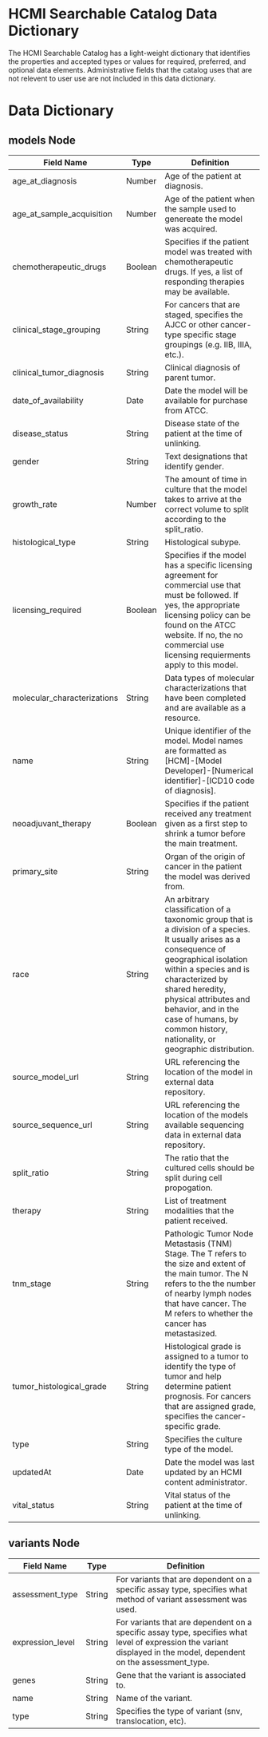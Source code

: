 # HCMI Searchable Catalog Data Dictionary 

The HCMI Searchable Catalog has a light-weight dictionary that identifies the properties and accepted types or values for required, preferred, and optional data elements.  Administrative fields that the catalog uses that are not relevent to user use are not included in this data dictionary. 

# Data Dictionary

## models Node


| Field Name | Type | Definition |
|---|---|---|
| age_at_diagnosis | Number | Age of the patient at diagnosis. |
| age_at_sample_acquisition | Number | Age of the patient when the sample used to genereate the model was acquired.|
| chemotherapeutic_drugs | Boolean | Specifies if the patient model was treated with chemotherapeutic drugs. If yes, a list of responding therapies may be available.|
| clinical_stage_grouping | String | For cancers that are staged, specifies the AJCC or other cancer-type specific stage groupings (e.g. IIB, IIIA, etc.).|
| clinical_tumor_diagnosis | String | Clinical diagnosis of parent tumor. |
| date_of_availability | Date | Date the model will be available for purchase from ATCC. |
| disease_status | String | Disease state of the patient at the time of unlinking. |
| gender | String | Text designations that identify gender. |
| growth_rate | Number | The amount of time in culture that the model takes to arrive at the correct volume to split according to the split_ratio.  |
| histological_type | String | Histological subype. |
| licensing_required | Boolean | Specifies if the model has a specific licensing agreement for commercial use that must be followed. If yes, the appropriate licensing policy can be found on the ATCC website. If no, the no commercial use licensing requierments apply to this model.|
| molecular_characterizations | String | Data types of molecular characterizations that have been completed and are available as a resource.  |
| name | String | Unique identifier of the model. Model names are formatted as [HCM]-[Model Developer]-[Numerical identifier]-[ICD10 code of diagnosis].|
| neoadjuvant_therapy | Boolean | Specifies if the patient received any treatment given as a first step to shrink a tumor before the main treatment. |
| primary_site | String | Organ of the origin of cancer in the patient the model was derived from.  |
| race | String | An arbitrary classification of a taxonomic group that is a division of a species. It usually arises as a consequence of geographical isolation within a species and is characterized by shared heredity, physical attributes and behavior, and in the case of humans, by common history, nationality, or geographic distribution. |
| source_model_url | String | URL referencing the location of the model in external data repository.  |
| source_sequence_url | String | URL referencing the location of the models available sequencing data in external data repository. |
| split_ratio | String | The ratio that the cultured cells should be split during cell propogation.  |
| therapy | String | List of treatment modalities that the patient received.  |
| tnm_stage | String | Pathologic Tumor Node Metastasis (TNM) Stage. The T refers to the size and extent of the main tumor. The N refers to the the number of nearby lymph nodes that have cancer. The M refers to whether the cancer has metastasized.  |
| tumor_histological_grade | String | Histological grade is assigned to a tumor to identify the type of tumor and help determine patient prognosis. For cancers that are assigned grade, specifies the cancer-specific grade.  |
| type | String | Specifies the culture type of the model.   |
| updatedAt | Date | Date the model was last updated by an HCMI content administrator.  |
| vital_status | String | Vital status of the patient at the time of unlinking. |


## variants Node

| Field Name | Type | Definition |
|---|---|---|
| assessment_type | String | For variants that are dependent on a specific assay type, specifies what method of variant assessment was used.  |
| expression_level | String | For variants that are dependent on a specific assay type, specifies what level of expression the variant displayed in the model, dependent on the assessment_type.  |
| genes | String | Gene that the variant is associated to. |
| name | String | Name of the variant. |
| type | String | Specifies the type of variant (snv, translocation, etc). |